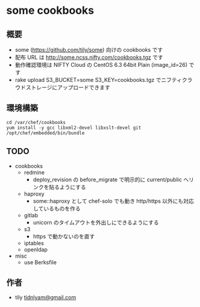 # some cookbooks

## 概要

 * some (https://github.com/tily/some) 向けの cookbooks です
 * 配布 URL は http://some.ncss.nifty.com/cookbooks.tgz です
 * 動作確認環境は NIFTY Cloud の CentOS 6.3 64bit Plain (image_id=26) です
 * rake upload S3_BUCKET=some S3_KEY=cookbooks.tgz でニフティクラウドストレージにアップロードできます

## 環境構築

	cd /var/chef/cookbooks
	yum install -y gcc libxml2-devel libxslt-devel git
	/opt/chef/embedded/bin/bundle

## TODO

 * cookbooks
   * redmine
     * deploy_revision の before_migrate で明示的に current/public へリンクを貼るようにする
   * haproxy
     * some::haproxy として chef-solo でも動き http/https 以外にも対応しているものを作る
   * gitlab
     * unicorn のタイムアウトを外出しにできるようにする
   * s3
     * https で動かないのを直す
   * iptables
   * openldap
 * misc
   * use Berksfile

## 作者

 * tily <tidnlyam@gmail.com>
